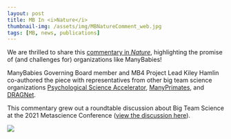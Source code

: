 ```yaml
---
layout: post
title: MB In <i>Nature</i>
thumbnail-img: /assets/img/MBNatureComment_web.jpg
tags: [MB, news, publications]
---
```


We are thrilled to share this [commentary in <I>Nature</I>](https://www.nature.com/articles/d41586-022-00150-2), highlighting the promise of (and challenges for) organizations like ManyBabies! 

ManyBabies Governing Board member and MB4 Project Lead Kiley Hamlin co-authored the piece with representatives from other big team science organizations [Psychological Science Accelerator](https://psysciacc.org), [ManyPrimates](https://manyprimates.github.io), and [DRAGNet](https://dragnetglobal.weebly.com/). 

This commentary grew out a roundtable discussion about Big Team Science at the 2021 Metascience Conference ([view the discussion here](https://www.youtube.com/watch?v=6xnvNA-zycA)).

<a href="https://www.nature.com/articles/d41586-022-00150-2"><img src="/assets/img/MBNatureComment_web.jpg"></a>